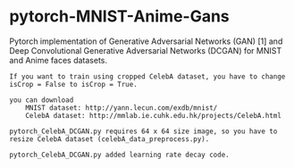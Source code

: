 # pytorch-MNIST-Anime-Gans

Pytorch implementation of Generative Adversarial Networks (GAN) [1] and Deep Convolutional Generative Adversarial Networks (DCGAN)  for MNIST and Anime faces datasets.

    If you want to train using cropped CelebA dataset, you have to change isCrop = False to isCrop = True.

    you can download
        MNIST dataset: http://yann.lecun.com/exdb/mnist/
        CelebA dataset: http://mmlab.ie.cuhk.edu.hk/projects/CelebA.html

    pytorch_CelebA_DCGAN.py requires 64 x 64 size image, so you have to resize CelebA dataset (celebA_data_preprocess.py).

    pytorch_CelebA_DCGAN.py added learning rate decay code.

